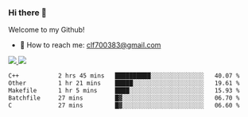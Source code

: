 ### Hi there 👋

<!--
**clingfei/clingfei** is a ✨ _special_ ✨ repository because its `README.md` (this file) appears on your GitHub profile.

Here are some ideas to get you started:

- 🔭 I’m currently working on ...
- 🌱 I’m currently learning ...
- 👯 I’m looking to collaborate on ...
- 🤔 I’m looking for help with ...
- 💬 Ask me about ...
- 📫 How to reach me: ...
- 😄 Pronouns: ...
- ⚡ Fun fact: ...
-->
Welcome to my Github!
- 📧 How to reach me: clf700383@gmail.com

<a href="https://github.com/anuraghazra/github-readme-stats">
  <img src="https://github-readme-stats.vercel.app/api?username=clingfei&count_private=true&show_icons=true&include_all_commits=true&line_height=21&hide_border=true&repo=github-readme-stats" />
</a>
<a href="https://github.com/anuraghazra/convoychat">
  <img src="https://github-readme-stats.vercel.app/api/top-langs/?username=clingfei&hide=Tcl,Perl,Makefile,CSS,HTML,Yacc,Lex,Verilog&langs_count=6&layout=compact&hide_border=true&repo=convoychat" />
</a>

<!--START_SECTION:waka-->

```txt
C++           2 hrs 45 mins   ██████████░░░░░░░░░░░░░░░   40.07 %
Other         1 hr 21 mins    █████░░░░░░░░░░░░░░░░░░░░   19.61 %
Makefile      1 hr 5 mins     ████░░░░░░░░░░░░░░░░░░░░░   15.93 %
Batchfile     27 mins         █▓░░░░░░░░░░░░░░░░░░░░░░░   06.70 %
C             27 mins         █▓░░░░░░░░░░░░░░░░░░░░░░░   06.60 %
```

<!--END_SECTION:waka-->
